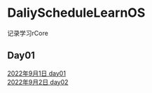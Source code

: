 # DaliyScheduleLearnOS

记录学习rCore

## Day01

[2022年9月1日  day01](/DaliySchedule/Day01.md)   
[2022年9月2日  day02](/DaliySchedule/Day02.md)
